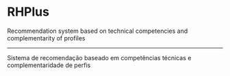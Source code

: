 # RHPlus

Recommendation system based on technical competencies and complementarity of profiles

--------------------------------------------------------------------------------------
Sistema de recomendação baseado em competências técnicas e complementaridade de perfis
